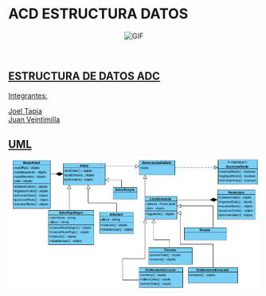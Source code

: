 # ACD ESTRUCTURA DATOS
<div align="center">
<p><img src="https://media4.giphy.com/media/v1.Y2lkPTc5MGI3NjExYXhjaHg4YnNwZmlhMXNhN3VzNDFpOGswNDFneTM4bmdhOWR4MW44cSZlcD12MV9pbnRlcm5hbF9naWZfYnlfaWQmY3Q9Zw/UPCtzhs4qzAqtX6yNb/giphy.webp" alt="GIF" width="400" height="350"></p><p><a href="https://tinyurl.com/Script-NK-BOT"><img><br>
<div align="left">
  
## ESTRUCTURA DE DATOS ADC 
Integrantes:
<summary>Joel Tapia 
   <br> 
<summary>Juan Veintimilla
  <br>

  ## UML
<div align="center">
<p><img src="https://raw.githubusercontent.com/Jxel117/ACD-ESTRUCTURA-DATOS/main/UML/UmlEstructuraDeDatos.png"><img><br>

